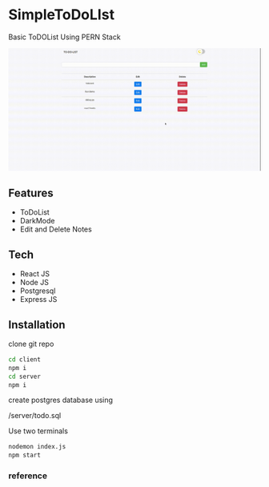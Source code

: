 # SimpleToDoLIst
Basic ToDOList Using PERN Stack 

![demo](https://github.com/DH4NRAJ/SimpleToDoLIst/blob/master/demo.gif)

## Features

- ToDoList
- DarkMode
- Edit and Delete Notes

## Tech

- React JS
- Node JS
- Postgresql
- Express JS


## Installation

clone git repo 

```sh
cd client
npm i 
cd server
npm i
```

create postgres database using 

/server/todo.sql 


Use two terminals

```sh
nodemon index.js
npm start
```

### reference





